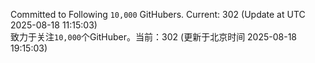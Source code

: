 Committed to Following `10,000` GitHubers. Current: <!-- FOLLOWING_COUNT -->302<!-- FOLLOWING_COUNT --> (Update at UTC <!-- LAST_UPDATED -->2025-08-18 11:15:03<!-- LAST_UPDATED -->)<br>
致力于关注`10,000`个GitHuber。当前：<!-- FOLLOWING_COUNT -->302<!-- FOLLOWING_COUNT --> (更新于北京时间 <!-- LAST_UPDATED_CST -->2025-08-18 19:15:03<!-- LAST_UPDATED_CST -->)
